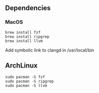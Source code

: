 ## Dependencies

### MacOS
    brew install fzf
    brew install ripgrep
    brew install llvm

Add symbolic link to clangd in /usr/local/bin

## ArchLinux
    sudo pacman -S fzf
    sudo pacman -S ripgrep
    sudo pacman -S llvm
